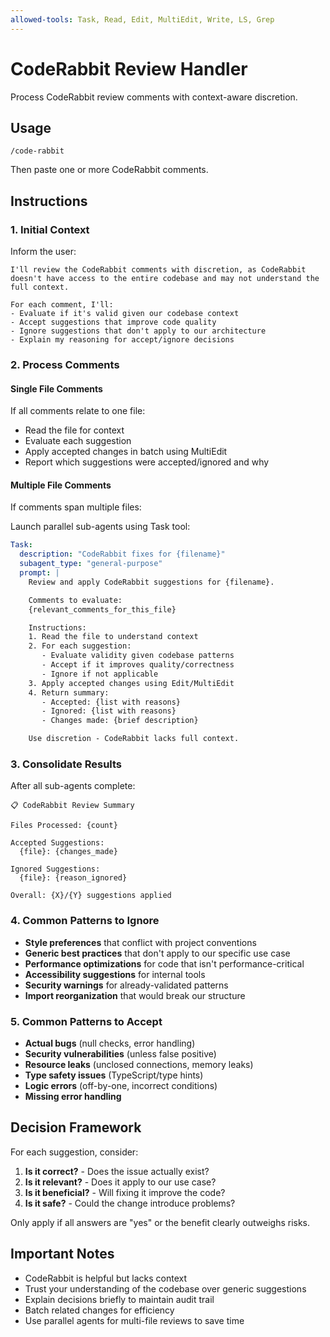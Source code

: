 ```yaml
---
allowed-tools: Task, Read, Edit, MultiEdit, Write, LS, Grep
---
```


# CodeRabbit Review Handler

Process CodeRabbit review comments with context-aware discretion.

## Usage

```
/code-rabbit
```

Then paste one or more CodeRabbit comments.

## Instructions

### 1. Initial Context

Inform the user:

```
I'll review the CodeRabbit comments with discretion, as CodeRabbit doesn't have access to the entire codebase and may not understand the full context.

For each comment, I'll:
- Evaluate if it's valid given our codebase context
- Accept suggestions that improve code quality
- Ignore suggestions that don't apply to our architecture
- Explain my reasoning for accept/ignore decisions
```

### 2. Process Comments

#### Single File Comments

If all comments relate to one file:

- Read the file for context
- Evaluate each suggestion
- Apply accepted changes in batch using MultiEdit
- Report which suggestions were accepted/ignored and why

#### Multiple File Comments

If comments span multiple files:

Launch parallel sub-agents using Task tool:

```yaml
Task:
  description: "CodeRabbit fixes for {filename}"
  subagent_type: "general-purpose"
  prompt: |
    Review and apply CodeRabbit suggestions for {filename}.

    Comments to evaluate:
    {relevant_comments_for_this_file}

    Instructions:
    1. Read the file to understand context
    2. For each suggestion:
       - Evaluate validity given codebase patterns
       - Accept if it improves quality/correctness
       - Ignore if not applicable
    3. Apply accepted changes using Edit/MultiEdit
    4. Return summary:
       - Accepted: {list with reasons}
       - Ignored: {list with reasons}
       - Changes made: {brief description}

    Use discretion - CodeRabbit lacks full context.
```

### 3. Consolidate Results

After all sub-agents complete:

```
📋 CodeRabbit Review Summary

Files Processed: {count}

Accepted Suggestions:
  {file}: {changes_made}

Ignored Suggestions:
  {file}: {reason_ignored}

Overall: {X}/{Y} suggestions applied
```

### 4. Common Patterns to Ignore

- **Style preferences** that conflict with project conventions
- **Generic best practices** that don't apply to our specific use case
- **Performance optimizations** for code that isn't performance-critical
- **Accessibility suggestions** for internal tools
- **Security warnings** for already-validated patterns
- **Import reorganization** that would break our structure

### 5. Common Patterns to Accept

- **Actual bugs** (null checks, error handling)
- **Security vulnerabilities** (unless false positive)
- **Resource leaks** (unclosed connections, memory leaks)
- **Type safety issues** (TypeScript/type hints)
- **Logic errors** (off-by-one, incorrect conditions)
- **Missing error handling**

## Decision Framework

For each suggestion, consider:

1. **Is it correct?** - Does the issue actually exist?
2. **Is it relevant?** - Does it apply to our use case?
3. **Is it beneficial?** - Will fixing it improve the code?
4. **Is it safe?** - Could the change introduce problems?

Only apply if all answers are "yes" or the benefit clearly outweighs risks.

## Important Notes

- CodeRabbit is helpful but lacks context
- Trust your understanding of the codebase over generic suggestions
- Explain decisions briefly to maintain audit trail
- Batch related changes for efficiency
- Use parallel agents for multi-file reviews to save time
